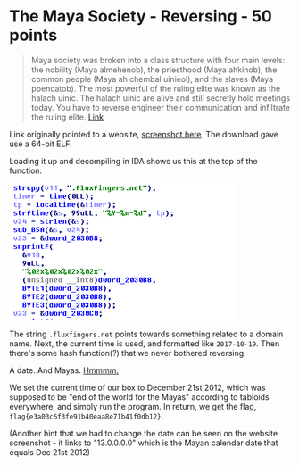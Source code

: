 # The Maya Society - Reversing - 50 points

> Maya society was broken into a class structure with four main levels: the nobility (Maya almehenob), the priesthood (Maya ahkinob), the common people (Maya ah chembal uinieol), and the slaves (Maya ppencatob). The most powerful of the ruling elite was known as the halach uinic. The halach uinic are alive and still secretly hold meetings today. You have to reverse engineer their communication and infiltrate the ruling elite. [Link](./launcher)

Link originally pointed to a website, [screenshot here](./images/website.jpg). The download gave use a 64-bit ELF.

Loading it up and decompiling in IDA shows us this at the top of the function:

![decompiled](./images/disassembly.png)

The string `.fluxfingers.net` points towards something related to a domain name. Next, the current time is used, and formatted like `2017-10-19`. Then there's some hash function(?) that we never bothered reversing.

A date. And Mayas. [Hmmmm.](https://en.wikipedia.org/wiki/2012_phenomenon)

We set the current time of our box to December 21st 2012, which was supposed to be "end of the world for the Mayas" according to tabloids everywhere, and simply run the program. In return, we get the flag, `flag{e3a03c6f3fe91b40eaa8e71b41f0db12}`.

(Another hint that we had to change the date can be seen on the website screenshot - it links to "13.0.0.0.0" which is the Mayan calendar date that equals Dec 21st 2012)

